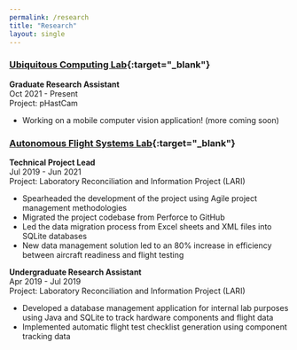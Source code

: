 ```yaml
---
permalink: /research
title: "Research"
layout: single
---
```

### [Ubiquitous Computing Lab](http://ubicomplab.cs.washington.edu/){:target="_blank"}
**Graduate Research Assistant**\
Oct 2021 - Present\
Project: pHastCam
- Working on a mobile computer vision application! (more coming soon)

### [Autonomous Flight Systems Lab](https://sites.uw.edu/afsl/){:target="_blank"}

**Technical Project Lead**\
Jul 2019 - Jun 2021\
Project: Laboratory Reconciliation and Information Project (LARI)
- Spearheaded the development of the project using Agile project management methodologies
- Migrated the project codebase from Perforce to GitHub
- Led the data migration process from Excel sheets and XML files into SQLite databases
- New data management solution led to an 80% increase in efficiency between aircraft readiness and flight testing

**Undergraduate Research Assistant**\
Apr 2019 - Jul 2019\
Project: Laboratory Reconciliation and Information Project (LARI)
- Developed a database management application for internal lab purposes using Java and SQLite to track hardware components and flight data
- Implemented automatic flight test checklist generation using component tracking data